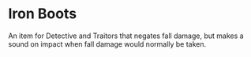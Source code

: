 # Iron Boots
An item for Detective and Traitors that negates fall damage, but makes a sound on impact when fall damage would normally be taken.
